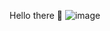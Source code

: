 Hello there 👋
![image](https://user-images.githubusercontent.com/665426/141151711-3fa739ac-1bb3-4e83-815b-9f2aa385357d.png)
